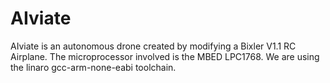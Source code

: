 AIviate
=======

AIviate is an autonomous drone created by modifying a Bixler V1.1 RC Airplane. The microprocessor involved is the MBED LPC1768. We are using the linaro gcc-arm-none-eabi toolchain.
